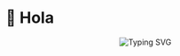 # 👋 Hola

<p align="center">
  <img src="https://readme-typing-svg.demolab.com?font=Fira+Code&size=28&pause=900&color=F75C7E&center=true&vCenter=true&width=600&lines=Hola;Soy+Juan+Daniel;Bienvenido+a+mi+perfil" alt="Typing SVG" />
</p>
